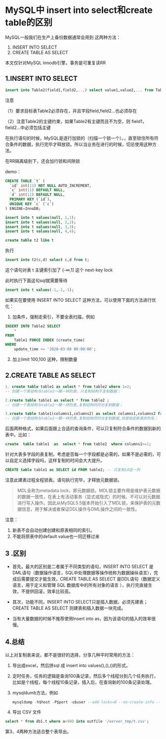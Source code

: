 # MySQL中 insert into select和create table的区别

MySQL一般我们在生产上备份数据通常会用到 这两种方法：

1. INSERT INTO SELECT 
2. CREATE TABLE AS SELECT 

本文仅针对MySQL innodb引擎，事务是可重复读RR

## 1.INSERT INTO SELECT

```sql
insert into Table2(field1,field2,...) select value1,value2,... from Table1
```

注意

（1）要求目标表Table2必须存在，并且字段field,field2...也必须存在

（2）注意Table2的主键约束，如果Table2有主键而且不为空，则 field1， field2...中必须包括主键

在执行语句的时候，MySQL是逐行加锁的（扫描一个锁一个）。，直至锁住所有符合条件的数据，执行完毕才释放锁。所以当业务在进行的时候，切忌使用这种方法。

在RR隔离级别下，还会加行锁和间隙锁

demo：

```sql
CREATE TABLE `t` (
  `id` int(11) NOT NULL AUTO_INCREMENT,
  `c` int(11) DEFAULT NULL,
  `d` int(11) DEFAULT NULL,
  PRIMARY KEY (`id`),
  UNIQUE KEY `c` (`c`)
) ENGINE=InnoDB;

insert into t values(null, 1,1);
insert into t values(null, 2,2);
insert into t values(null, 3,3);
insert into t values(null, 4,4);

create table t2 like t
```

执行

```sql
insert into t2(c,d) select c,d from t;
```

这个语句对表 t 主键索引加了 (-∞,1] 这个 next-key lock

此时执行下面这句sql就需要等待

```sql
insert into t values(-1,-1,-1);
```



如果实在要使用 INSERT INTO SELECT 这种方法，可以使用下面的方法进行优化：

1. 加条件，强制走索引，不要全表扫描，例如

```sql
INSERT INTO Table2 SELECT
    * 
FROM
    Table1 FORCE INDEX (create_time)
WHERE
    update_time <= '2020-03-08 00:00:00';
```

2. 加上limit 100,100 这种，限制数量

## 2.CREATE TABLE AS SELECT 



```sql
1. create table table1 as select * from table2 where 1=2;
-- 创建一个表结构与table2一模一样的表，只复制结构不复制数据；

2.create table table1 as select * from table2 ;
-- 创建一个表结构与table2一模一样的表,复制结构同时也复制数据；

3.create table table1(columns1,columns2) as select columns1,columns2 from table2;
-- 创建一个表结构与table2一模一样的表,复制结构同时也复制数据,但是指定新表的列名；
```

后面两种格式，如果后面跟上合适的查询条件，可以只复制符合条件的数据到新的表中。比如：

```sql
create  table table1  as  select * from table2  where columns1>=1;
```

针对大表多字段的表复制，考虑是否每一个字段都是必需的，如果不是必需的，可以自定义选择字段吗，这样复制的时间会大大提升。

```sql
CREATE table table1 as SELECT id FROM table2; -- 只复制id这一列
```

注意此建表过程全程锁表。语句执行完毕，才释放元数据锁。

> MDL全称为metadata lock，即元数据锁。MDL锁主要作用是维护表元数据的数据一致性，在表上有活动事务（显式或隐式）的时候，不可以对元数据进行写入操作。因此从MySQL5.5版本开始引入了MDL锁，来保护表的元数据信息，用于解决或者保证DDL操作与DML操作之间的一致性。

注意：

1. 新表不会自动创建创建和原表相同的索引。
2. 不能将原表中的default value也一同迁移过来



## 3 .区别

- 首先，最大的区别是二者属于不同类型的语句，INSERT INTO SELECT 是DML语句（数据操作语言，SQL中处理数据等操作统称为数据操纵语言），完成后需要提交才能生效，CREATE TABLE AS SELECT 是DDL语句（数据定义语言，用于定义和管理 SQL 数据库中的所有对象的语言 ），执行完直接生效，不提供回滚，效率比较高。

- 其次，功能不同，INSERT INTO SELECT只是插入数据，必须先建表；CREATE TABLE AS SELECT 则建表和插入数据一块完成。

- 当有大量数据的时候不推荐使用Insert into as，因为该语句的插入的效率很慢。



## 4.总结

以上对复制表来说，都不是很好的选择，分享几种平时常用的方法：

1. 导出成excel，然后拼sql 成 insert into values(),(),()的形式。

2. 定时任务，任务的逻辑是查询100条记录，然后多个线程分到几个任务执行，比如是个线程，每个线程10条记录，插入后，在查询新的100条记录处理。

3. mysqldumb方法，例如

   ```sql
   mysqldump -h$host -P$port -u$user --add-locks=0 --no-create-info --single-transaction  --set-gtid-purged=OFF db1 t --where="a>900" --result-file=/client_tmp/t.sql
   ```

4. 导出 CSV 文件

```sql
select * from db1.t where a>900 into outfile '/server_tmp/t.csv';
```

第3、4两种方法适合整个表导出。